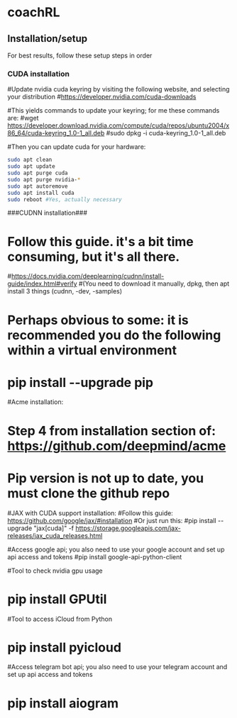 # coachRL


## Installation/setup

For best results, follow these setup steps in order

### CUDA installation
#Update nvidia cuda keyring by visiting the following website, and selecting your distribution
#https://developer.nvidia.com/cuda-downloads

#This yields commands to update your keyring; for me these commands are:
#wget https://developer.download.nvidia.com/compute/cuda/repos/ubuntu2004/x86_64/cuda-keyring_1.0-1_all.deb
#sudo dpkg -i cuda-keyring_1.0-1_all.deb

#Then you can update cuda for your hardware:
```sh
sudo apt clean
sudo apt update
sudo apt purge cuda
sudo apt purge nvidia-*
sudo apt autoremove
sudo apt install cuda
sudo reboot #Yes, actually necessary
```

###CUDNN installation###
# Follow this guide. it's a bit time consuming, but it's all there.
#https://docs.nvidia.com/deeplearning/cudnn/install-guide/index.html#verify
#(You need to download it manually, dpkg, then apt install 3 things (cudnn, -dev, -samples)

# Perhaps obvious to some: it is recommended you do the following within a virtual environment
# pip install --upgrade pip

#Acme installation:
# Step 4 from installation section of: https://github.com/deepmind/acme
# Pip version is not up to date, you must clone the github repo

#JAX with CUDA support installation:
#Follow this guide: https://github.com/google/jax/#installation
#Or just run this:
#pip install --upgrade "jax[cuda]" -f https://storage.googleapis.com/jax-releases/jax_cuda_releases.html

#Access google api; you also need to use your google account and set up api access and tokens
#pip install google-api-python-client

#Tool to check nvidia gpu usage
# pip install GPUtil

#Tool to access iCloud from Python
# pip install pyicloud

#Access telegram bot api; you also need to use your telegram account and set up api access and tokens
# pip install aiogram
